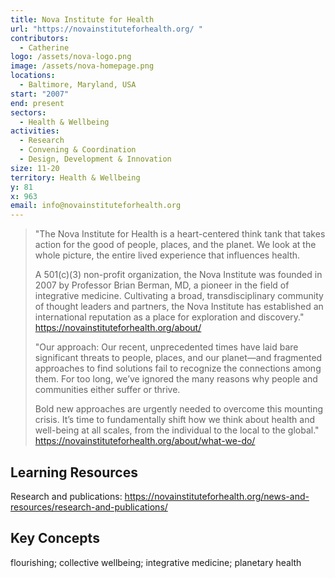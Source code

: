 ```yaml
---
title: Nova Institute for Health
url: "https://novainstituteforhealth.org/ "
contributors:
  - Catherine
logo: /assets/nova-logo.png
image: /assets/nova-homepage.png
locations:
  - Baltimore, Maryland, USA
start: "2007"
end: present
sectors:
  - Health & Wellbeing
activities:
  - Research
  - Convening & Coordination
  - Design, Development & Innovation
size: 11-20
territory: Health & Wellbeing
y: 81
x: 963
email: info@novainstituteforhealth.org
---
```

> "The Nova Institute for Health is a heart-centered think tank that takes action for the good of people, places, and the planet. We look at the whole picture, the entire lived experience that influences health.   
> 
> A 501(c)(3) non-profit organization, the Nova Institute was founded in 2007 by Professor Brian Berman, MD, a pioneer in the field of integrative medicine. Cultivating a broad, transdisciplinary community of thought leaders and partners, the Nova Institute has established an international reputation as a place for exploration and discovery."
> https://novainstituteforhealth.org/about/ 
> 
> "Our approach: Our recent, unprecedented times have laid bare significant threats to people, places, and our planet—and fragmented approaches to find solutions fail to recognize the connections among them. For too long, we’ve ignored the many reasons why people and communities either suffer or thrive.  
> 
> Bold new approaches are urgently needed to overcome this mounting crisis. It’s time to fundamentally shift how we think about health and well-being at all scales, from the individual to the local to the global."
> https://novainstituteforhealth.org/about/what-we-do/ 

## Learning Resources

Research and publications: https://novainstituteforhealth.org/news-and-resources/research-and-publications/ 

## Key Concepts

flourishing; collective wellbeing; integrative medicine; planetary health
